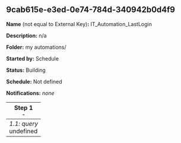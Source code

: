 ## 9cab615e-e3ed-0e74-784d-340942b0d4f9

**Name** (not equal to External Key)**:** IT_Automation_LastLogin

**Description:** n/a

**Folder:** my automations/

**Started by:** Schedule

**Status:** Building

**Schedule:** Not defined

**Notifications:** _none_


| Step 1<br>_<small>-</small>_ |
| --- |
| _1.1: query_<br>undefined |
